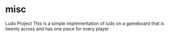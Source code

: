 # misc
Ludo Project
This is a simple implementation of ludo on a gameboard that is twenty across and has one piece for every player
